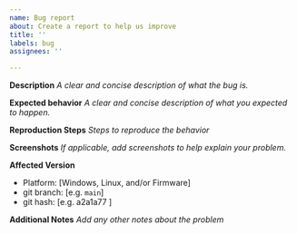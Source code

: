 ```yaml
---
name: Bug report
about: Create a report to help us improve
title: ''
labels: bug
assignees: ''

---
```


**Description**
_A clear and concise description of what the bug is._

**Expected behavior**
_A clear and concise description of what you expected to happen._

**Reproduction Steps**
_Steps to reproduce the behavior_

**Screenshots**
_If applicable, add screenshots to help explain your problem._

**Affected Version**
 - Platform: [Windows, Linux, and/or Firmware]
 - git branch: [e.g. `main`]
 - git hash: [e.g. a2a1a77 ]

**Additional Notes**
_Add any other notes about the problem_
